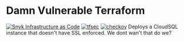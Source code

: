 # Damn Vulnerable Terraform
[![Snyk Infrastructure as Code](https://github.com/donsantos/dvtf/actions/workflows/snyk.yml/badge.svg)](https://github.com/donsantos/dvtf/actions/workflows/snyk.yml) [![tfsec](https://github.com/donsantos/dvtf/actions/workflows/tfsec.yml/badge.svg)](https://github.com/donsantos/dvtf/actions/workflows/tfsec.yml) [![checkov](https://github.com/donsantos/dvtf/actions/workflows/checkov.yml/badge.svg)](https://github.com/donsantos/dvtf/actions/workflows/checkov.yml)
Deploys a CloudSQL instance that doesn't have SSL enforced.
We dont wan't that do we?
